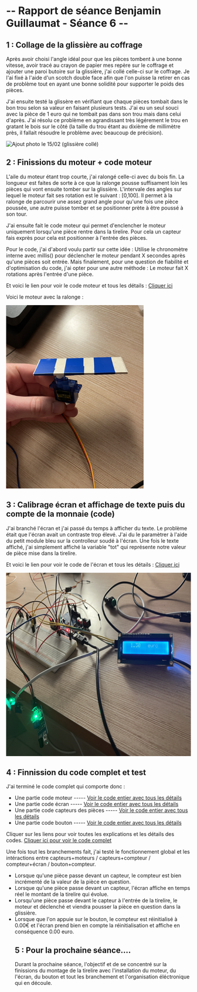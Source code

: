 # -- Rapport de séance Benjamin Guillaumat - Séance 6 -- #

## 1 : Collage de la glissière au coffrage

<p> Après avoir choisi l'angle idéal pour que les pièces tombent à une bonne vitesse, avoir tracé au crayon de papier mes repère sur le coffrage et ajouter une paroi butoire sur la glissière, j'ai collé celle-ci sur le coffrage. Je l'ai fixé à l'aide d'un scotch double face afin que l'on puisse la retirer en cas de problème tout en ayant une bonne solidité pour supporter le poids des pièces. </p>

<p> J'ai ensuite testé la glissère en vérifiant que chaque pièces tombait dans le bon trou selon sa valeur en faisant plusieurs tests. J'ai eu un seul souci avec la pièce de 1 euro qui ne tombait pas dans son trou mais dans celui d'après. J'ai résolu ce problème en agrandissant très légérement le trou en gratant le bois sur le côté (la taille du trou étant au dixième de millimètre près, il fallait résoudre le problème avec beaucoup de précision). </p>

<img src="../../Images/" alt="Ajout photo le 15/02 (glissière collé)" height="500"/>

## 2 : Finissions du moteur + code moteur

<p>L'aile du moteur étant trop courte, j'ai ralongé celle-ci avec du bois fin. La longueur est faites de sorte à ce que la ralonge pousse suffisament loin les pièces qui vont ensuite tomber sur la glissière. L'intervale des angles sur lequel le moteur fait ses rotation est le suivant : [0,100].
Il permet à la ralonge de parcourir une assez grand angle pour qu'une fois une pièce poussée, une autre puisse tomber et se positionner prète à être poussé à son tour.

<p> J'ai ensuite fait le code moteur qui permet d'enclencher le moteur uniquement lorsqu'une pièce rentre dans la tirelire. Pour cela un capteur fais exprès pour cela est positionner à l'entrée des pièces. </p>

<p>Pour le code, j'ai d'abord voulu partir sur cette idée : Utilise le chronomètre interne avec millis() pour déclencher le moteur pendant X secondes après qu'une pièces soit entrée. Mais finalement, pour une question de fiabilité et d'optimisation du code, j'ai opter pour une autre méthode : Le moteur fait X rotations après l'entrée d'une pièce.</p>

<p> Et voici le lien pour voir le code moteur et tous les détails : <a href="../../Développement/Codes/Code moteur.md"> Cliquer ici </a> </p>

<p> Voici le moteur avec la ralonge : </p>
<img src="../../Images/moteur_photo.png" alt="Moteur photo" height="500"/>


## 3 : Calibrage écran et affichage de texte puis du compte de la monnaie (code)

<p> J'ai branché l'écran et j'ai passé du temps à afficher du texte. Le problème était que l'écran avait un contraste trop élevé. J'ai du le paramètrer à l'aide du petit module bleu sur la controlleur soudé à l'écran. Une fois le texte affiché, j'ai simplement affiché la variable "tot" qui représente notre valeur de pièce mise dans la tirelire. </p>

<p> Et voici le lien pour voir le code de l'écran et tous les détails : <a href="../../Développement/Codes/Code ecran.md"> Cliquer ici </a> </p>

<img src="../../Images/ecran_photo.png" alt="Ecran photo" height="500"/>



## 4 : Finnission du code complet et test

J'ai terminé le code complet qui comporte donc :
  - Une partie code moteur   -----               <a href="../../Développement/Codes/Code moteur.md"> Voir le code entier avec tous les détails </a>
  - Une partie code écran   -----               <a href="../../Développement/Codes/Code ecran.md"> Voir le code entier avec tous les détails </a>
  - Une partie code capteurs des pièces   -----   <a href="../../Développement/Codes/Capteurs pour pièces.md"> Voir le code entier avec tous les détails </a>
  - Une partie code bouton   -----         <a href="../../Développement/Codes/Code bouton.md"> Voir le code entier avec tous les détails </a>

Cliquer sur les liens pour voir toutes les explications et les détails des codes.
<a href="../../Développement/Codes/Code complet.md"> Cliquer ici pour voir le code complet </a>


<p> Une fois tout les branchements fait, j'ai testé le fonctionnement global et les intéractions entre capteurs+moteurs / capteurs+compteur / compteur+écran / bouton+compteur. </p>

<ul> 
  <li> Lorsque qu'une pièce passe devant un capteur, le compteur est bien incrémenté de la valeur de la pièce en question. </li>
  <li> Lorsque qu'une pièce passe devant un capteur, l'écran affiche en temps réel le montant de la tirelire qui évolue. </li>
  <li> Lorsqu'une pièce passe devant le capteur à l'entrée de la tirelire, le moteur et déclenché et viendra pousser la pièce en question dans la glissière. </li>
  <li> Lorsque que l'on appuie sur le bouton, le compteur est réinitialisé à 0.00€ et l'écran prend bien en compte la réinitialisation et affiche en conséquence 0.00 euro. </li
</ul>

## 5 : Pour la prochaine séance....

Durant la prochaine séance, l'objectif et de se concentré sur la finissions du montage de la tirelire avec l'installation du moteur, du l'écran, du bouton et tout les branchement et l'organisation éléctronique qui en découle.



